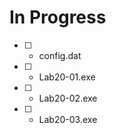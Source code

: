 # In Progress

- [  ] - config.dat
- [  ] - Lab20-01.exe
- [  ] - Lab20-02.exe
- [  ] - Lab20-03.exe
